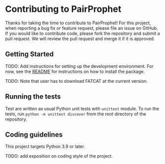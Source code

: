 # Contributing to PairProphet

Thanks for taking the time to contribute to PairProphet!
For this project, when reporting a bug fix or feature request, please file an issue on GitHub. If you would like to contribute code, please fork the repository and submit a pull request. We will review the pull request and merge it if it is approved.

## Getting Started

TODO: Add instructions for setting up the development environment. For now, see the [README](../README.md) for instructions on how to install the package.

TODO: Note that user has to download FATCAT at the current version.

## Running the tests

Test are written as usual Python unit tests with `unittest` module. To run the tests, run `python -m unittest discover` from the root directory of the repository.

## Coding guidelines

This project targets Python 3.9 or later.

TODO: add exposition on coding style of the project.
